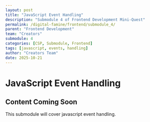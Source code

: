 ```yaml
---
layout: post
title: "JavaScript Event Handling"
description: "Submodule 4 of Frontend Development Mini-Quest"
permalink: /digital-famine/frontend/submodule_4/
parent: "Frontend Development"
team: "Creators"
submodule: 4
categories: [CSP, Submodule, Frontend]
tags: [javascript, events, handling]
author: "Creators Team"
date: 2025-10-21
---
```


# JavaScript Event Handling

## Content Coming Soon
This submodule will cover javascript event handling.
